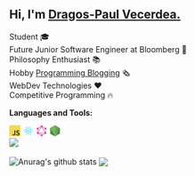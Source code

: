 ## Hi, I'm [Dragos-Paul Vecerdea.](https://dragosvecerdea.github.io) 

Student 🎓 </br>
Future Junior Software Engineer at Bloomberg 👔 </br>
Philosophy Enthusiast 📚 </br>
Hobby [Programming Blogging](https://dvecerdea.medium.com/) 🗞️ </br>
WebDev Technologies ❤️ </br> 
Competitive Programming 🔥 </br>




**Languages and Tools:**  

<code><img height="20" src="https://raw.githubusercontent.com/github/explore/80688e429a7d4ef2fca1e82350fe8e3517d3494d/topics/javascript/javascript.png"></code>
<code><img height="20" src="https://raw.githubusercontent.com/github/explore/80688e429a7d4ef2fca1e82350fe8e3517d3494d/topics/react/react.png"></code>
<code><img height="20" src="https://raw.githubusercontent.com/github/explore/5c058a388828bb5fde0bcafd4bc867b5bb3f26f3/topics/graphql/graphql.png"></code>
<code><img height="20" src="https://raw.githubusercontent.com/github/explore/80688e429a7d4ef2fca1e82350fe8e3517d3494d/topics/nodejs/nodejs.png"></code>  
<code><img height="20" src="https://github.com/dragosvecerdea/dragosvecerdea/blob/master/assets/java.png">
</code>



  <img align="center" src="https://github-readme-stats.vercel.app/api?username=dragosvecerdea&show_icons=true&include_all_commits=true&theme=material-palenight" alt="Anurag's github stats" />
  <img align="center" src="https://github-readme-stats.vercel.app/api/top-langs/?username=dragosvecerdea&layout=compact&theme=material-palenight">
